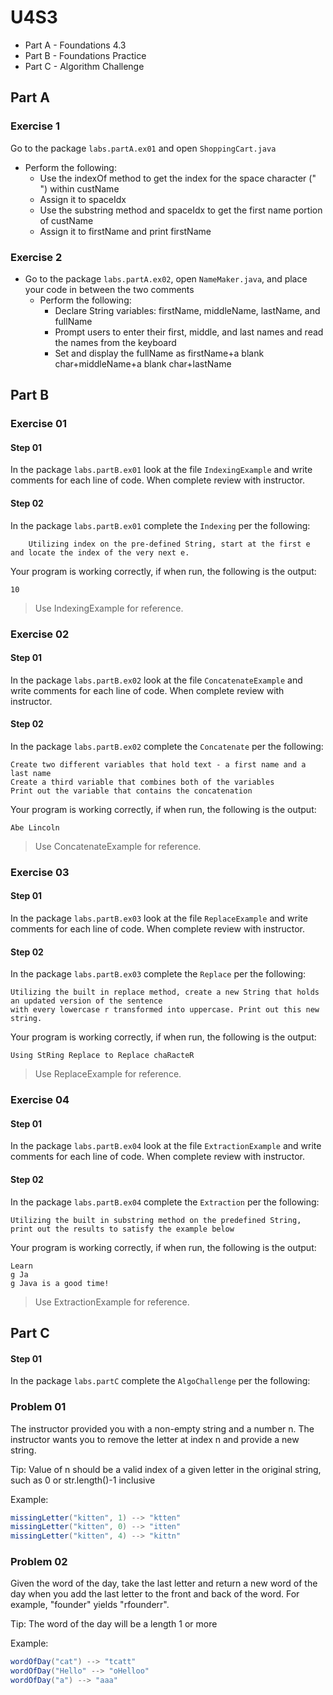 # U4S3

* Part A - Foundations 4.3
* Part B - Foundations Practice 
* Part C - Algorithm Challenge

## Part A
### Exercise 1
Go to the package `labs.partA.ex01` and open `ShoppingCart.java`
* Perform the following:
  * Use the indexOf method to get the index for the space
  character (" ") within custName
  * Assign it to spaceIdx
  * Use the substring method and spaceIdx to get the first name
  portion of custName
  * Assign it to firstName and print firstName
### Exercise 2
* Go to the package `labs.partA.ex02`, open `NameMaker.java`, and place your code in between the two comments
  * Perform the following:
    * Declare String variables: firstName, middleName, lastName,
    and fullName
    * Prompt users to enter their first, middle, and last names and
    read the names from the keyboard
    * Set and display the fullName as firstName+a blank
    char+middleName+a blank char+lastName

## Part B
### Exercise 01

#### Step 01

In the package `labs.partB.ex01` look at the file `IndexingExample` and write comments for each line of code. When complete review with instructor.

#### Step 02

In the package `labs.partB.ex01` complete the `Indexing` per the following:

        Utilizing index on the pre-defined String, start at the first e and locate the index of the very next e.

Your program is working correctly, if when run, the following is the output:
```
10
```

> Use IndexingExample for reference.

### Exercise 02

#### Step 01

In the package `labs.partB.ex02` look at the file `ConcatenateExample` and write comments for each line of code. When complete review with instructor.

#### Step 02

In the package `labs.partB.ex02` complete the `Concatenate` per the following:

    Create two different variables that hold text - a first name and a last name
    Create a third variable that combines both of the variables
    Print out the variable that contains the concatenation 

Your program is working correctly, if when run, the following is the output:
```
Abe Lincoln
```

> Use ConcatenateExample for reference.


### Exercise 03

#### Step 01

In the package `labs.partB.ex03` look at the file `ReplaceExample` and write comments for each line of code. When complete review with instructor.

#### Step 02

In the package `labs.partB.ex03` complete the `Replace` per the following:

    Utilizing the built in replace method, create a new String that holds an updated version of the sentence
    with every lowercase r transformed into uppercase. Print out this new string.

Your program is working correctly, if when run, the following is the output:
```
Using StRing Replace to Replace chaRacteR
```

> Use ReplaceExample for reference.

### Exercise 04

#### Step 01

In the package `labs.partB.ex04` look at the file `ExtractionExample` and write comments for each line of code. When complete review with instructor.

#### Step 02

In the package `labs.partB.ex04` complete the `Extraction` per the following:

    Utilizing the built in substring method on the predefined String, print out the results to satisfy the example below

Your program is working correctly, if when run, the following is the output:
```
Learn
g Ja
g Java is a good time!
```

> Use ExtractionExample for reference.

## Part C

#### Step 01

In the package `labs.partC` complete the `AlgoChallenge` per the following:

### Problem 01
The instructor provided you with a non-empty string and a number n.
The instructor wants you to remove the letter at index n and provide a new string.

Tip: Value of n should be a valid index of a given letter in the original string,
such as 0 or str.length()-1 inclusive

Example:
```java
missingLetter("kitten", 1) --> "ktten"
missingLetter("kitten", 0) --> "itten"
missingLetter("kitten", 4) --> "kittn"
```

### Problem 02
Given the word of the day, take the last letter and
return a new word of the day when you add the last letter to the front and back of the word.
For example, "founder" yields "rfounderr".

Tip: The word of the day will be a length 1 or more

Example:
```java
wordOfDay("cat") --> "tcatt"
wordOfDay("Hello" --> "oHelloo"
wordOfDay("a") --> "aaa"
```

